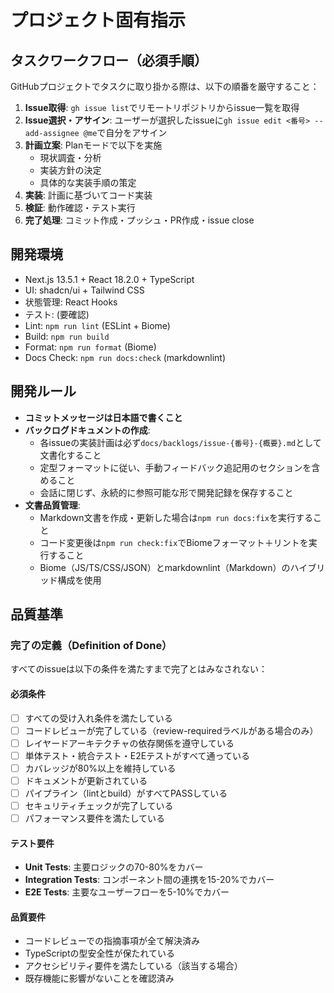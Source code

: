 # プロジェクト固有指示

## タスクワークフロー（必須手順）

GitHubプロジェクトでタスクに取り掛かる際は、以下の順番を厳守すること：

1. **Issue取得**: `gh issue list`でリモートリポジトリからissue一覧を取得
2. **Issue選択・アサイン**: ユーザーが選択したissueに`gh issue edit <番号> --add-assignee @me`で自分をアサイン
3. **計画立案**: Planモードで以下を実施
   - 現状調査・分析
   - 実装方針の決定
   - 具体的な実装手順の策定
4. **実装**: 計画に基づいてコード実装
5. **検証**: 動作確認・テスト実行
6. **完了処理**: コミット作成・プッシュ・PR作成・issue close

## 開発環境

- Next.js 13.5.1 + React 18.2.0 + TypeScript
- UI: shadcn/ui + Tailwind CSS
- 状態管理: React Hooks
- テスト: (要確認)
- Lint: `npm run lint` (ESLint + Biome)
- Build: `npm run build`
- Format: `npm run format` (Biome)
- Docs Check: `npm run docs:check` (markdownlint)

## 開発ルール

- **コミットメッセージは日本語で書くこと**
- **バックログドキュメントの作成**:
  - 各issueの実装計画は必ず`docs/backlogs/issue-{番号}-{概要}.md`として文書化すること
  - 定型フォーマットに従い、手動フィードバック追記用のセクションを含めること
  - 会話に閉じず、永続的に参照可能な形で開発記録を保存すること
- **文書品質管理**:
  - Markdown文書を作成・更新した場合は`npm run docs:fix`を実行すること
  - コード変更後は`npm run check:fix`でBiomeフォーマット＋リントを実行すること
  - Biome（JS/TS/CSS/JSON）とmarkdownlint（Markdown）のハイブリッド構成を使用

## 品質基準

### 完了の定義（Definition of Done）

すべてのissueは以下の条件を満たすまで完了とはみなされない：

#### 必須条件

- [ ] すべての受け入れ条件を満たしている
- [ ] コードレビューが完了している（review-requiredラベルがある場合のみ）
- [ ] レイヤードアーキテクチャの依存関係を遵守している
- [ ] 単体テスト・統合テスト・E2Eテストがすべて通っている
- [ ] カバレッジが80%以上を維持している
- [ ] ドキュメントが更新されている
- [ ] パイプライン（lintとbuild）がすべてPASSしている
- [ ] セキュリティチェックが完了している
- [ ] パフォーマンス要件を満たしている

#### テスト要件

- **Unit Tests**: 主要ロジックの70-80%をカバー
- **Integration Tests**: コンポーネント間の連携を15-20%でカバー
- **E2E Tests**: 主要なユーザーフローを5-10%でカバー

#### 品質要件

- コードレビューでの指摘事項が全て解決済み
- TypeScriptの型安全性が保たれている
- アクセシビリティ要件を満たしている（該当する場合）
- 既存機能に影響がないことを確認済み
